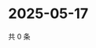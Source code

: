 # 2025-05-17

共 0 条

<!-- BEGIN ZHIHUVIDEO -->
<!-- 最后更新时间 Sat May 17 2025 04:12:39 GMT+0800 (China Standard Time) -->

<!-- END ZHIHUVIDEO -->
